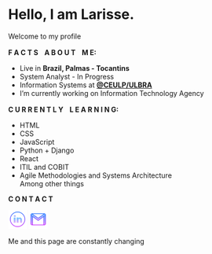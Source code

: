 

<!--
**larissealves/larissealves** is a ✨ _special_ ✨ repository because its `README.md` (this file) appears on your GitHub profile.
Here are some ideas to get you started:
### Hi there 👋
- 🔭 I’m currently working on ...
- 🌱 I’m currently learning ...
- 👯 I’m looking to collaborate on ...
- 🤔 I’m looking for help with ...
- 💬 Ask me about ...
- 📫 How to reach me: ...
- 😄 Pronouns: ...
- ⚡ Fun fact: ...
-->
# Hello, I am Larisse.


Welcome to my profile

**F A C T SㅤA B O U TㅤM E:**
  * Live in <strong> Brazil, Palmas - Tocantins </strong>
  * System Analyst - In Progress
  * Information Systems at <strong> <a href="http://ulbra-to.br/"> @CEULP/ULBRA </a> </strong>
  * I’m currently working on Information Technology Agency
 
  
**C U R R E N T L YㅤL E A R N I N G:**
 * HTML
 * CSS
 * JavaScript
 * Python + Django
 * React 
 * ITIL and COBIT
 * Agile Methodologies and Systems Architecture <br />
 Among other things
 
**C O N T A C T**

 <a href="https://www.linkedin.com/in/larissealves/" target="_blank"><img src="https://github.com/larissealves/icons/blob/master/icons8-linkedin-circundado-64.png" width="38"></a>
  <a href="mailto:alves.larisser@gmail.com" target="_blank"><img src="https://github.com/larissealves/icons/blob/master/ICONGG.png" width="38" ></a>
</p>

 
Me and this page are constantly changing
